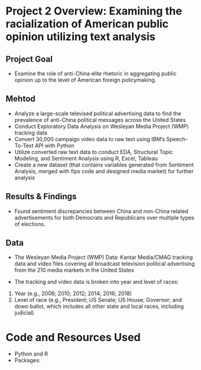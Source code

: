 # Project 2 Overview: Examining the racialization of American public opinion utilizing text analysis
## Project Goal
* Examine the role of anti-China elite rhetoric in aggregating public opinion up to the level of American foreign policymaking. 
## Mehtod
* Analyze a large-scale televised political advertising data to find the prevalence of anti-China political messages across the United States
* Conduct Exploratory Data Analysis on Wesleyan Media Project (WMP) tracking data
* Convert 30,000 campaign video data to raw text using IBM’s Speech-To-Text API with Python
* Utilize converted raw text data to conduct EDA, Structural Topic Modeling, and Sentiment Analysis using R, Excel, Tableau 
* Create a new dataset (that contains variables generated from Sentiment Analysis, merged with fips code and designed media market) for further analysis 

## Results & Findings
* Found sentiment discrepancies between China and non-China related advertisements for both Democrats and Republicans over multiple types of elections.

## Data
* The Wesleyan Media Project (WMP) Data: Kantar Media/CMAG tracking data and video files covering all broadcast television political advertising from the 210 media markets in the United States

* The tracking and video data is broken into year and level of races: 
1) Year (e.g., 2006; 2010; 2012; 2014; 2016; 2018) 
2) Level of race (e.g., President; US Senate; US House; Governor; and down ballot, which includes all other state and local races, including judicial)



# Code and Resources Used 
* Python and R
* Packages: 
